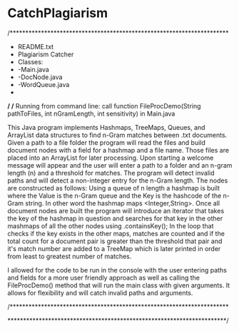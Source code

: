 # CatchPlagiarism


/**********************************************************************
 *  README.txt                                                   
 *  Plagiarism Catcher
 *  Classes:
 *  -Main.java
 *  -DocNode.java
 *  -WordQueue.java
 *  
 **********************************************************************/
<Chris Szafranski>
/**********************************************************************
Running from command line: call function FileProcDemo(String pathToFiles, int nGramLength, int sensitivity) in Main.java 

This Java program implements Hashmaps, TreeMaps, Queues, and ArrayList data structures to find n-Gram matches between .txt documents. 
Given a path to a file folder the program will read the files and build document nodes with a field for a hashmap and a file name. 
Those files are placed into an ArrayList for later processing. 
Upon starting a welcome message will appear and the user will enter a path to a folder and an n-gram length (n) and a threshold for matches. 
The program will detect invalid paths and will detect a non-integer entry for the n-Gram length. 
The nodes are constructed as follows:
Using a queue of n length a hashmap is built where the Value is the n-Gram queue and the Key is the hashcode of the n-Gram string. 
In other word the hashmap maps <Integer,String>. 
Once all document nodes are built the program will introduce an iterator that takes the key of the hashmap in 
question and searches for that key in the other mashmaps of all the other nodes using .containsKey();
In the loop that checks if the key exists in the other maps, 
matches are counted and if the total count for a document pair is greater than the threshold that pair and it's match number
are added to a TreeMap which is later printed in order from least to greatest number of matches. 


I allowed for the code to be run in the console with the user entering paths and fields for a more user 
friendly approach as well as calling the FileProcDemo() method that will run the main class with given arguments. 
It allows for flexibility and will catch invalid paths and arguments. 



/**********************************************************************
 
 **********************************************************************/

